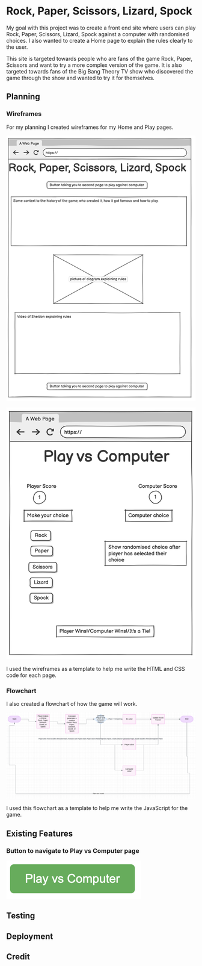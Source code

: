 # Rock, Paper, Scissors, Lizard, Spock

My goal with this project was to create a front end site where users can play Rock, Paper, Scissors, Lizard, Spock against a computer with randomised choices. I also wanted to create a Home page to explain the rules clearly to the user.

This site is targeted towards people who are fans of the game Rock, Paper, Scissors and want to try a more complex version of the game. It is also targeted towards fans of the Big Bang Theory TV show who discovered the game through the show and wanted to try it for themselves.

## Planning

### Wireframes

For my planning I created wireframes for my Home and Play pages.

![Wireframe of Homepage](assets/documentation/wireframe1.png)

![Wireframe of Play vs Computer page](assets/documentation/wireframe2.png)

I used the wireframes as a template to help me write the HTML and CSS code for each page.

### Flowchart

I also created a flowchart of how the game will work.

![Flowchart of game](assets/documentation/flowchart.png)

I used this flowchart as a template to help me write the JavaScript for the game.

## Existing Features

### Button to navigate to Play vs Computer page

![Button to navigate to Play vs Computer page](assets/documentation/nav-button.png)

## Testing



## Deployment



## Credit

